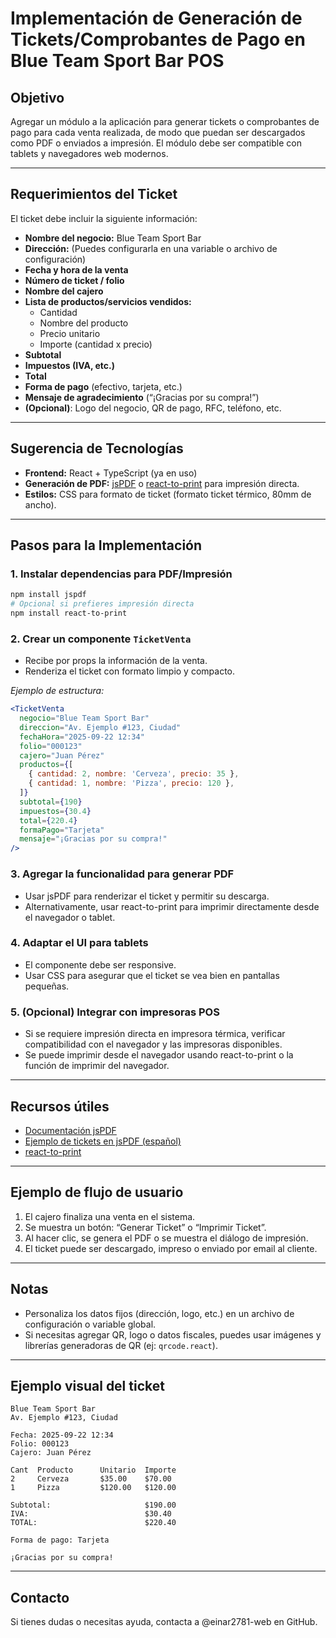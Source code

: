 # Implementación de Generación de Tickets/Comprobantes de Pago en Blue Team Sport Bar POS

## Objetivo

Agregar un módulo a la aplicación para generar tickets o comprobantes de pago
para cada venta realizada, de modo que puedan ser descargados como PDF o
enviados a impresión. El módulo debe ser compatible con tablets y navegadores
web modernos.

---

## Requerimientos del Ticket

El ticket debe incluir la siguiente información:

- **Nombre del negocio:** Blue Team Sport Bar
- **Dirección:** (Puedes configurarla en una variable o archivo de
  configuración)
- **Fecha y hora de la venta**
- **Número de ticket / folio**
- **Nombre del cajero**
- **Lista de productos/servicios vendidos:**
  - Cantidad
  - Nombre del producto
  - Precio unitario
  - Importe (cantidad x precio)
- **Subtotal**
- **Impuestos (IVA, etc.)**
- **Total**
- **Forma de pago** (efectivo, tarjeta, etc.)
- **Mensaje de agradecimiento** (“¡Gracias por su compra!”)
- **(Opcional)**: Logo del negocio, QR de pago, RFC, teléfono, etc.

---

## Sugerencia de Tecnologías

- **Frontend:** React + TypeScript (ya en uso)
- **Generación de PDF:** [jsPDF](https://github.com/parallax/jsPDF) o
  [react-to-print](https://github.com/gregnb/react-to-print) para impresión
  directa.
- **Estilos:** CSS para formato de ticket (formato ticket térmico, 80mm de
  ancho).

---

## Pasos para la Implementación

### 1. Instalar dependencias para PDF/Impresión

```bash
npm install jspdf
# Opcional si prefieres impresión directa
npm install react-to-print
```

### 2. Crear un componente `TicketVenta`

- Recibe por props la información de la venta.
- Renderiza el ticket con formato limpio y compacto.

_Ejemplo de estructura:_

```jsx
<TicketVenta
  negocio="Blue Team Sport Bar"
  direccion="Av. Ejemplo #123, Ciudad"
  fechaHora="2025-09-22 12:34"
  folio="000123"
  cajero="Juan Pérez"
  productos={[
    { cantidad: 2, nombre: 'Cerveza', precio: 35 },
    { cantidad: 1, nombre: 'Pizza', precio: 120 },
  ]}
  subtotal={190}
  impuestos={30.4}
  total={220.4}
  formaPago="Tarjeta"
  mensaje="¡Gracias por su compra!"
/>
```

### 3. Agregar la funcionalidad para generar PDF

- Usar jsPDF para renderizar el ticket y permitir su descarga.
- Alternativamente, usar react-to-print para imprimir directamente desde el
  navegador o tablet.

### 4. Adaptar el UI para tablets

- El componente debe ser responsive.
- Usar CSS para asegurar que el ticket se vea bien en pantallas pequeñas.

### 5. (Opcional) Integrar con impresoras POS

- Si se requiere impresión directa en impresora térmica, verificar
  compatibilidad con el navegador y las impresoras disponibles.
- Se puede imprimir desde el navegador usando react-to-print o la función de
  imprimir del navegador.

---

## Recursos útiles

- [Documentación jsPDF](https://github.com/parallax/jsPDF)
- [Ejemplo de tickets en jsPDF (español)](https://parzibyte.me/blog/2020/03/20/generar-ticket-pdf-jspdf-javascript/)
- [react-to-print](https://github.com/gregnb/react-to-print)

---

## Ejemplo de flujo de usuario

1. El cajero finaliza una venta en el sistema.
2. Se muestra un botón: “Generar Ticket” o “Imprimir Ticket”.
3. Al hacer clic, se genera el PDF o se muestra el diálogo de impresión.
4. El ticket puede ser descargado, impreso o enviado por email al cliente.

---

## Notas

- Personaliza los datos fijos (dirección, logo, etc.) en un archivo de
  configuración o variable global.
- Si necesitas agregar QR, logo o datos fiscales, puedes usar imágenes y
  librerías generadoras de QR (ej: `qrcode.react`).

---

## Ejemplo visual del ticket

```
Blue Team Sport Bar
Av. Ejemplo #123, Ciudad

Fecha: 2025-09-22 12:34
Folio: 000123
Cajero: Juan Pérez

Cant  Producto      Unitario  Importe
2     Cerveza       $35.00    $70.00
1     Pizza         $120.00   $120.00

Subtotal:                     $190.00
IVA:                          $30.40
TOTAL:                        $220.40

Forma de pago: Tarjeta

¡Gracias por su compra!
```

---

## Contacto

Si tienes dudas o necesitas ayuda, contacta a @einar2781-web en GitHub.
